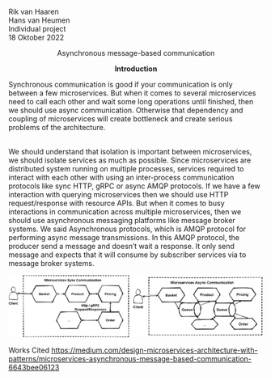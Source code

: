Rik van Haaren   
Hans van Heumen   
Individual project   
18 Oktober 2022   
 
<p align="center">Asynchronous message-based communication</p>
<p align="center"><b>Introduction</b></p>
Synchronous communication is good if your communication is only between a few microservices. But when it comes to several microservices need to call each other and wait some long operations until finished, then we should use async communication. Otherwise that dependency and coupling of microservices will create bottleneck and create serious problems of the architecture.   <br><br>
	
We should understand that isolation is important between microservices, we should isolate services as much as possible. Since microservices are distributed system running on multiple processes, services required to interact with each other with using an inter-process communication protocols like sync HTTP, gRPC or async AMQP protocols.
If we have a few interaction with querying microservices then we should use HTTP request/response with resource APIs. But when it comes to busy interactions in communication across multiple microservices, then we should use asynchronous messaging platforms like message broker systems.
We said Asynchronous protocols, which is AMQP protocol for performing async message transmissions. In this AMQP protocol, the producer send a message and doesn’t wait a response. It only send message and expects that it will consume by subscriber services via to message broker systems.

![asynchronous](../utils/asynchronous.png)

Works Cited
https://medium.com/design-microservices-architecture-with-patterns/microservices-asynchronous-message-based-communication-6643bee06123
